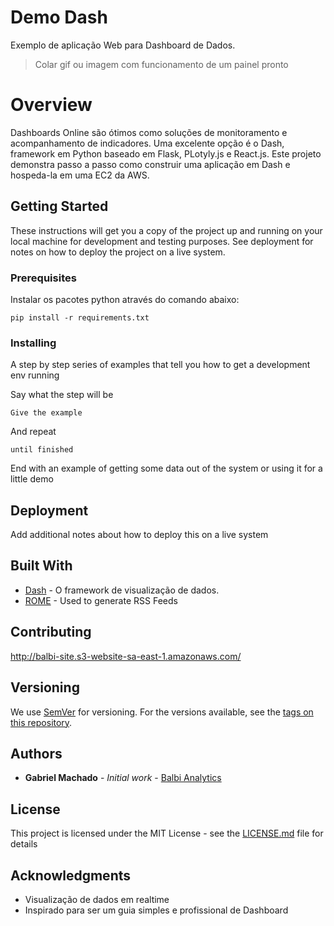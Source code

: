 # Demo Dash 

Exemplo de aplicação Web para Dashboard de Dados.  
> Colar gif ou imagem com funcionamento de um painel pronto

# Overview

Dashboards Online são ótimos como soluções de monitoramento e acompanhamento de indicadores. 
Uma excelente opção é o Dash, framework em Python baseado em Flask, PLotyly.js e React.js. Este projeto demonstra passo a passo como construir uma aplicação em Dash e hospeda-la em uma EC2 da AWS. 

## Getting Started

These instructions will get you a copy of the project up and running on your local machine for development and testing purposes. See deployment for notes on how to deploy the project on a live system.

### Prerequisites

Instalar os pacotes python através do comando abaixo:

```
pip install -r requirements.txt
```

### Installing

A step by step series of examples that tell you how to get a development env running

Say what the step will be

```
Give the example
```

And repeat

```
until finished
```

End with an example of getting some data out of the system or using it for a little demo


## Deployment

Add additional notes about how to deploy this on a live system

## Built With

* [Dash](https://dash.plot.ly/) - O framework de visualização de dados.
* [ROME](https://rometools.github.io/rome/) - Used to generate RSS Feeds

## Contributing

http://balbi-site.s3-website-sa-east-1.amazonaws.com/

## Versioning

We use [SemVer](http://semver.org/) for versioning. For the versions available, see the [tags on this repository](https://github.com/your/project/tags). 

## Authors

* **Gabriel Machado** - *Initial work* - [Balbi Analytics](https://github.com/balbidatascience)


## License

This project is licensed under the MIT License - see the [LICENSE.md](LICENSE.md) file for details

## Acknowledgments

* Visualização de dados em realtime
* Inspirado para ser um guia simples e profissional de Dashboard

